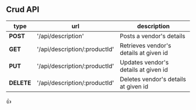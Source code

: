 ## Crud API

type | url | description
-----|-----|------------
**POST** |	'/api/description' |	Posts a vendor's details
**GET** |	'/api/description/:productId' |	Retrieves vendor's details at given id
**PUT** |	'/api/description/:productId' |	Updates vendor's details at given id
**DELETE** |	'/api/description/:productId' |	Deletes vendor's details at given id

:thumbsup:
